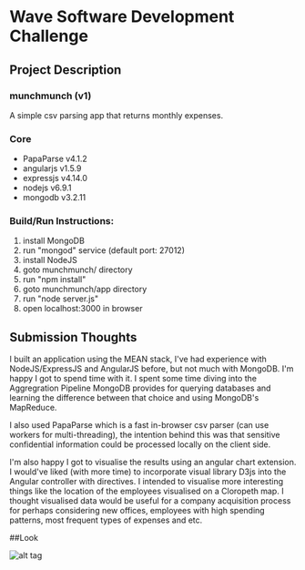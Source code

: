# Wave Software Development Challenge

## Project Description

### munchmunch (v1)

A simple csv parsing app that returns monthly expenses.

### Core

- PapaParse v4.1.2
- angularjs v1.5.9
- expressjs v4.14.0
- nodejs v6.9.1
- mongodb v3.2.11

### Build/Run Instructions:

1. install MongoDB
2. run "mongod" service (default port: 27012)
3. install NodeJS
4. goto munchmunch/ directory
5. run "npm install"
6. goto munchmunch/app directory
7. run "node server.js"
8. open localhost:3000 in browser


## Submission Thoughts

I built an application using the MEAN stack, I've had experience with NodeJS/ExpressJS and AngularJS before, but not much with MongoDB. I'm happy I got to spend time with it. I spent some time diving into the Aggregration Pipeline MongoDB provides for querying databases and learning the difference between that choice and using MongoDB's MapReduce. 

I also used PapaParse which is a fast in-browser csv parser (can use workers for multi-threading), the intention behind this was that sensitive confidential information could be processed locally on the client side. 

I'm also happy I got to visualise the results using an angular chart extension. I would've liked (with more time) to incorporate visual library D3js into the Angular controller with directives. I intended to visualise more interesting things like the location of the employees visualised on a Cloropeth map. I thought visualised data would be useful for a company acquisition process for perhaps considering new offices, employees with high spending patterns, most frequent types of expenses and etc.

##Look

![alt tag](http://i.imgur.com/U0SqDgU.jpg)
